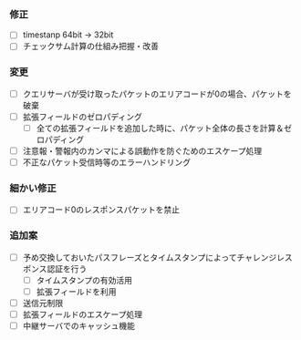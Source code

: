 ### 修正

- [ ] timestanp 64bit → 32bit
- [ ] チェックサム計算の仕組み把握・改善

### 変更

- [ ] クエリサーバが受け取ったパケットのエリアコードが0の場合、パケットを破棄
- [ ] 拡張フィールドのゼロパディング
  - [ ] 全ての拡張フィールドを追加した時に、パケット全体の長さを計算＆ゼロパディング
- [ ] 注意報・警報内のカンマによる誤動作を防ぐためのエスケープ処理
- [ ] 不正なパケット受信時等のエラーハンドリング

### 細かい修正

- [ ] エリアコード0のレスポンスパケットを禁止

### 追加案

- [ ] 予め交換しておいたパスフレーズとタイムスタンプによってチャレンジレスポンス認証を行う
  - [ ] タイムスタンプの有効活用
  - [ ] 拡張フィールドを利用
- [ ] 送信元制限
- [ ] 拡張フィールドのエスケープ処理
- [ ] 中継サーバでのキャッシュ機能
